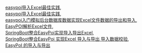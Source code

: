 [easypoi导入Excel最佳实践](https://www.cnblogs.com/vcmq/p/12149673.html),<br>
[easypoi导入Excel最佳实践](https://nullpointer.pw/easypoi%E5%AF%BC%E5%85%A5Excel%E6%9C%80%E4%BD%B3%E5%AE%9E%E8%B7%B5.html),<br>
[easypoi入门模拟后台数据库数据实现Excel文件数据的导出和导入](https://blog.csdn.net/qq_38225558/article/details/84672711),<br>
[EasyPOI解析Excel文件](https://www.cnblogs.com/flower-dance/p/14031557.html),<br>
[SpringBoot整合EasyPoi实现导入导出Excel](https://blog.csdn.net/qq_38252039/article/details/100026841),<br>
[SpringBoot整合EasyPoi 实现Excel 导入与导出 导入数据校验](https://blog.csdn.net/leilei1366615/article/details/104447967),<br>
[EasyPoI 的导入与导出](https://blog.csdn.net/weixin_45654726/article/details/102536041)